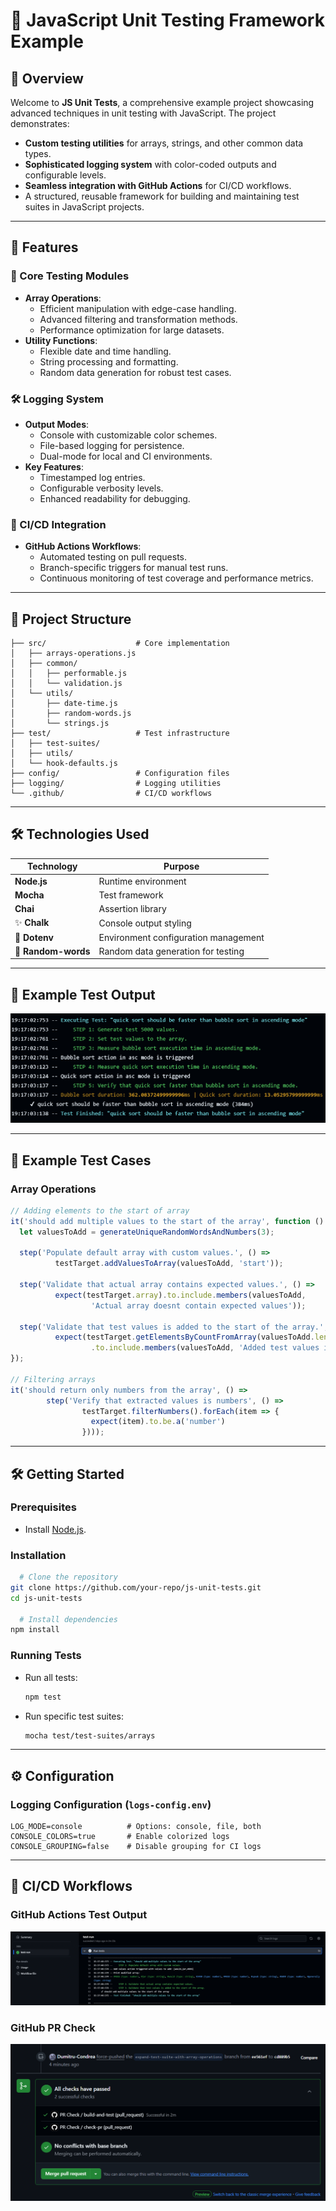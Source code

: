 # 🧪 JavaScript Unit Testing Framework Example

## 📖 Overview

Welcome to **JS Unit Tests**, a comprehensive example project showcasing advanced techniques in unit testing with JavaScript. The project demonstrates:

- **Custom testing utilities** for arrays, strings, and other common data types.
- **Sophisticated logging system** with color-coded outputs and configurable levels.
- **Seamless integration with GitHub Actions** for CI/CD workflows.
- A structured, reusable framework for building and maintaining test suites in JavaScript projects.

---

## 🚀 Features

### 🔬 Core Testing Modules

- **Array Operations**:
  - Efficient manipulation with edge-case handling.
  - Advanced filtering and transformation methods.
  - Performance optimization for large datasets.
- **Utility Functions**:
  - Flexible date and time handling.
  - String processing and formatting.
  - Random data generation for robust test cases.

### 🛠️ Logging System

- **Output Modes**:
  - Console with customizable color schemes.
  - File-based logging for persistence.
  - Dual-mode for local and CI environments.
- **Key Features**:
  - Timestamped log entries.
  - Configurable verbosity levels.
  - Enhanced readability for debugging.

### 🧩 CI/CD Integration

- **GitHub Actions Workflows**:
  - Automated testing on pull requests.
  - Branch-specific triggers for manual test runs.
  - Continuous monitoring of test coverage and performance metrics.

---

## 📂 Project Structure

```plaintext
├── src/                    # Core implementation
│   ├── arrays-operations.js
│   ├── common/
│   │   ├── performable.js
│   │   └── validation.js
│   └── utils/
│       ├── date-time.js
│       ├── random-words.js
│       └── strings.js
├── test/                   # Test infrastructure
│   ├── test-suites/
│   ├── utils/
│   └── hook-defaults.js
├── config/                 # Configuration files
├── logging/                # Logging utilities
└── .github/                # CI/CD workflows
```

---

## 🛠️ Technologies Used

| Technology          | Purpose                              |
| ------------------- | ------------------------------------ |
|  **Node.js**        | Runtime environment                  |
|  **Mocha**          | Test framework                       |
|  **Chai**           | Assertion library                    |
| ✨ **Chalk**         | Console output styling               |
| 🔧 **Dotenv**       | Environment configuration management |
| 🎲 **Random-words** | Random data generation for testing   |

---

## 📝 Example Test Output

![Test Output Example](https://github.com/Dumitru-Condrea/JS-Unit-Tests/blob/images/images/test-output-example.png?raw=true)

------

## 📝 Example Test Cases

### Array Operations

```javascript
// Adding elements to the start of array
it('should add multiple values to the start of the array', function () {
  let valuesToAdd = generateUniqueRandomWordsAndNumbers(3);

  step('Populate default array with custom values.', () =>
          testTarget.addValuesToArray(valuesToAdd, 'start'));

  step('Validate that actual array contains expected values.', () =>
          expect(testTarget.array).to.include.members(valuesToAdd,
                  'Actual array doesnt contain expected values'));

  step('Validate that test values is added to the start of the array.', () =>
          expect(testTarget.getElementsByCountFromArray(valuesToAdd.length, 'start'))
                  .to.include.members(valuesToAdd, 'Added test values is not added to the start of array'));
});

// Filtering arrays
it('should return only numbers from the array', () =>
        step('Verify that extracted values is numbers', () =>
                testTarget.filterNumbers().forEach(item => {
                  expect(item).to.be.a('number')
                })));
```

---

## 🛠️ Getting Started

### Prerequisites

- Install [Node.js](https://nodejs.org/).

### Installation

```bash
  # Clone the repository
git clone https://github.com/your-repo/js-unit-tests.git
cd js-unit-tests

  # Install dependencies
npm install
```

### Running Tests

- Run all tests:
  ```bash
  npm test
  ```
- Run specific test suites:
  ```bash
  mocha test/test-suites/arrays
  ```

---

## ⚙️ Configuration

### Logging Configuration (`logs-config.env`)

```env
LOG_MODE=console          # Options: console, file, both
CONSOLE_COLORS=true       # Enable colorized logs
CONSOLE_GROUPING=false    # Disable grouping for CI logs
```

---

## 🧩 CI/CD Workflows

### GitHub Actions Test Output
![GitHub Test Output Example](https://github.com/Dumitru-Condrea/JS-Unit-Tests/blob/images/images/github-actions-output-example.png?raw=true)

### GitHub PR Check
![GitHub Test Output Example](https://github.com/Dumitru-Condrea/JS-Unit-Tests/blob/images/images/pr-check.png?raw=true)
